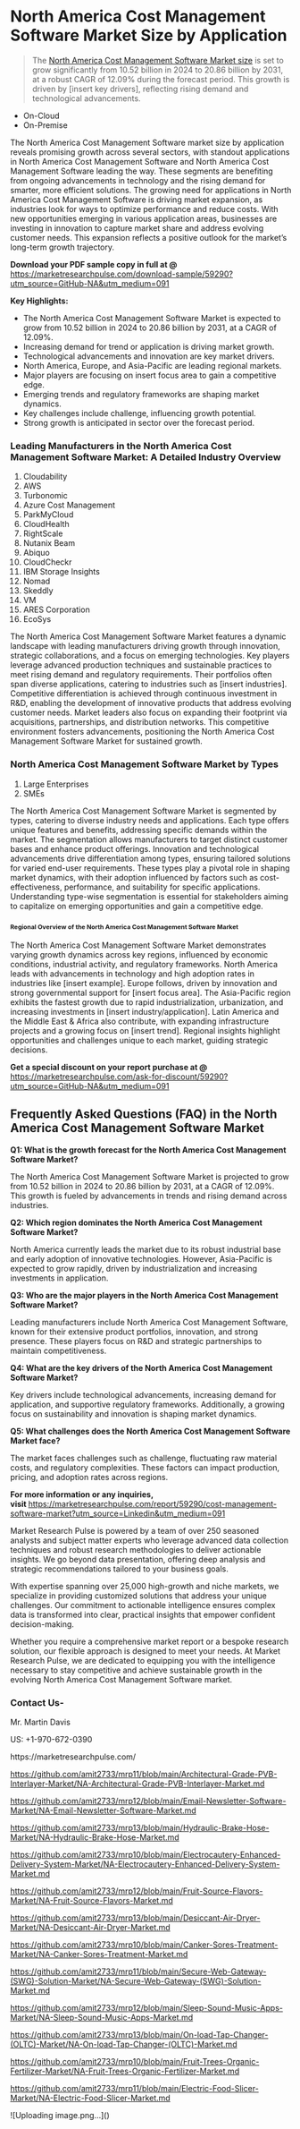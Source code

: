 <h1>North America Cost Management Software Market&nbsp;Size by Application</h1><blockquote><p>The <a href="https://marketresearchpulse.com/download-sample/59290?utm_source=GitHub-NA&amp;utm_medium=091">North America Cost Management Software Market size</a> is set to grow significantly from 10.52 billion in 2024 to 20.86 billion by 2031, at a robust CAGR of 12.09% during the forecast period. This growth is driven by [insert key drivers], reflecting rising demand and technological advancements.</p></blockquote><ul><li>On-Cloud<li> On-Premise</li></ul><p>The North America Cost Management Software market size by application reveals promising growth across several sectors, with standout applications in North America Cost Management Software and North America Cost Management Software leading the way. These segments are benefiting from ongoing advancements in technology and the rising demand for smarter, more efficient solutions. The growing need for applications in North America Cost Management Software is driving market expansion, as industries look for ways to optimize performance and reduce costs. With new opportunities emerging in various application areas, businesses are investing in innovation to capture market share and address evolving customer needs. This expansion reflects a positive outlook for the market’s long-term growth trajectory.</p><p><strong>Download your PDF sample copy in full at @ </strong><a href="https://marketresearchpulse.com/download-sample/59290?utm_source=GitHub-NA&amp;utm_medium=091">https://marketresearchpulse.com/download-sample/59290?utm_source=GitHub-NA&amp;utm_medium=091</a></p><p><strong>Key Highlights: </strong></p><ul><li>The North America Cost Management Software Market is expected to grow from 10.52 billion in 2024 to 20.86 billion by 2031, at a CAGR of 12.09%.</li><li>Increasing demand for trend or application is driving market growth.</li><li>Technological advancements and innovation are key market drivers.</li><li>North America, Europe, and Asia-Pacific are leading regional markets.</li><li>Major players are focusing on insert focus area to gain a competitive edge.</li><li>Emerging trends and regulatory frameworks are shaping market dynamics.</li><li>Key challenges include challenge, influencing growth potential.</li><li>Strong growth is anticipated in sector over the forecast period.</li></ul><h3>Leading Manufacturers in the North America Cost Management Software Market: A Detailed Industry Overview</h3><ol><li>Cloudability</li><li>AWS</li><li>Turbonomic</li><li>Azure Cost Management</li><li>ParkMyCloud</li><li>CloudHealth</li><li>RightScale</li><li>Nutanix Beam</li><li>Abiquo</li><li>CloudCheckr</li><li>IBM Storage Insights</li><li>Nomad</li><li>Skeddly</li><li>VM</li><li>ARES Corporation</li><li>EcoSys</li></ol><div class="flex max-w-full flex-col flex-grow"><div class="min-h-8 text-message flex w-full flex-col items-end gap-2 whitespace-normal break-words [.text-message+&amp;]:mt-5" dir="auto" data-message-author-role="assistant" data-message-id="fd8432e4-4910-450d-b182-61b7bfb0a01f" data-message-model-slug="gpt-4o"><div class="flex w-full flex-col gap-1 empty:hidden first:pt-[3px]"><div class="markdown prose w-full break-words dark:prose-invert light"><p>The North America Cost Management Software Market features a dynamic landscape with leading manufacturers driving growth through innovation, strategic collaborations, and a focus on emerging technologies. Key players leverage advanced production techniques and sustainable practices to meet rising demand and regulatory requirements. Their portfolios often span diverse applications, catering to industries such as [insert industries]. Competitive differentiation is achieved through continuous investment in R&amp;D, enabling the development of innovative products that address evolving customer needs. Market leaders also focus on expanding their footprint via acquisitions, partnerships, and distribution networks. This competitive environment fosters advancements, positioning the North America Cost Management Software Market for sustained growth.</p></div></div></div></div><h3>North America Cost Management Software Market by Types</h3><ol><li>Large Enterprises<li> SMEs</li></ol><div class="flex max-w-full flex-col flex-grow"><div class="min-h-8 text-message flex w-full flex-col items-end gap-2 whitespace-normal break-words [.text-message+&amp;]:mt-5" dir="auto" data-message-author-role="assistant" data-message-id="084470be-0bb7-4664-bddf-5156b4f41249" data-message-model-slug="gpt-4o-mini"><div class="flex w-full flex-col gap-1 empty:hidden first:pt-[3px]"><div class="markdown prose w-full break-words dark:prose-invert light"><p>The North America Cost Management Software Market is segmented by types, catering to diverse industry needs and applications. Each type offers unique features and benefits, addressing specific demands within the market. The segmentation allows manufacturers to target distinct customer bases and enhance product offerings. Innovation and technological advancements drive differentiation among types, ensuring tailored solutions for varied end-user requirements. These types play a pivotal role in shaping market dynamics, with their adoption influenced by factors such as cost-effectiveness, performance, and suitability for specific applications. Understanding type-wise segmentation is essential for stakeholders aiming to capitalize on emerging opportunities and gain a competitive edge.</p></div></div></div></div><h3><span style="font-size: 11px;">Regional Overview of the North America Cost Management Software Market</span></h3><div class="flex max-w-full flex-col flex-grow"><div class="min-h-8 text-message flex w-full flex-col items-end gap-2 whitespace-normal break-words [.text-message+&amp;]:mt-5" dir="auto" data-message-author-role="assistant" data-message-id="e9038762-ce64-4e30-91c9-9bd413514231" data-message-model-slug="gpt-4o-mini"><div class="flex w-full flex-col gap-1 empty:hidden first:pt-[3px]"><div class="markdown prose w-full break-words dark:prose-invert light"><p>The North America Cost Management Software Market demonstrates varying growth dynamics across key regions, influenced by economic conditions, industrial activity, and regulatory frameworks. North America leads with advancements in technology and high adoption rates in industries like [insert example]. Europe follows, driven by innovation and strong governmental support for [insert focus area]. The Asia-Pacific region exhibits the fastest growth due to rapid industrialization, urbanization, and increasing investments in [insert industry/application]. Latin America and the Middle East &amp; Africa also contribute, with expanding infrastructure projects and a growing focus on [insert trend]. Regional insights highlight opportunities and challenges unique to each market, guiding strategic decisions.</p></div></div></div></div><p><strong>Get a special discount on your report purchase at @ </strong><a href="https://marketresearchpulse.com/ask-for-discount/59290?utm_source=GitHub-NA&amp;utm_medium=091">https://marketresearchpulse.com/ask-for-discount/59290?utm_source=GitHub-NA&amp;utm_medium=091</a></p><h2>Frequently Asked Questions (FAQ) in the North America Cost Management Software Market</h2><p><strong>Q1: What is the growth forecast for the North America Cost Management Software Market?</strong></p><p>The North America Cost Management Software Market is projected to grow from 10.52 billion in 2024 to 20.86 billion by 2031, at a CAGR of 12.09%. This growth is fueled by advancements in trends and rising demand across industries.</p><p><strong>Q2: Which region dominates the North America Cost Management Software Market?</strong></p><p>North America currently leads the market due to its robust industrial base and early adoption of innovative technologies. However, Asia-Pacific is expected to grow rapidly, driven by industrialization and increasing investments in application.</p><p><strong>Q3: Who are the major players in the North America Cost Management Software Market?</strong></p><p>Leading manufacturers include North America Cost Management Software, known for their extensive product portfolios, innovation, and strong presence. These players focus on R&amp;D and strategic partnerships to maintain competitiveness.</p><p><strong>Q4: What are the key drivers of the North America Cost Management Software Market?</strong></p><p>Key drivers include technological advancements, increasing demand for application, and supportive regulatory frameworks. Additionally, a growing focus on sustainability and innovation is shaping market dynamics.</p><p><strong>Q5: What challenges does the North America Cost Management Software Market face?</strong></p><p>The market faces challenges such as challenge, fluctuating raw material costs, and regulatory complexities. These factors can impact production, pricing, and adoption rates across regions.</p><p><strong>For more information or any inquiries, visit&nbsp;</strong><a href="https://marketresearchpulse.com/report/59290/cost-management-software-market?utm_source=Linkedin&utm_medium=091">https://marketresearchpulse.com/report/59290/cost-management-software-market?utm_source=Linkedin&utm_medium=091</a></p><p>Market Research Pulse is powered by a team of over 250 seasoned analysts and subject matter experts who leverage advanced data collection techniques and robust research methodologies to deliver actionable insights. We go beyond data presentation, offering deep analysis and strategic recommendations tailored to your business goals.</p><p>With expertise spanning over 25,000 high-growth and niche markets, we specialize in providing customized solutions that address your unique challenges. Our commitment to actionable intelligence ensures complex data is transformed into clear, practical insights that empower confident decision-making.</p><p>Whether you require a comprehensive market report or a bespoke research solution, our flexible approach is designed to meet your needs. At Market Research Pulse, we are dedicated to equipping you with the intelligence necessary to stay competitive and achieve sustainable growth in the evolving North America Cost Management Software market.</p><h3><strong>Contact Us-</strong></h3><p>Mr. Martin Davis</p><p>US: +1-970-672-0390</p><p>https://marketresearchpulse.com/</p><p><a href="https://github.com/amit2733/mrp11/blob/main/Architectural-Grade-PVB-Interlayer-Market/NA-Architectural-Grade-PVB-Interlayer-Market.md">https://github.com/amit2733/mrp11/blob/main/Architectural-Grade-PVB-Interlayer-Market/NA-Architectural-Grade-PVB-Interlayer-Market.md</a></p><p><a href="https://github.com/amit2733/mrp12/blob/main/Email-Newsletter-Software-Market/NA-Email-Newsletter-Software-Market.md">https://github.com/amit2733/mrp12/blob/main/Email-Newsletter-Software-Market/NA-Email-Newsletter-Software-Market.md</a></p><p><a href="https://github.com/amit2733/mrp13/blob/main/Hydraulic-Brake-Hose-Market/NA-Hydraulic-Brake-Hose-Market.md">https://github.com/amit2733/mrp13/blob/main/Hydraulic-Brake-Hose-Market/NA-Hydraulic-Brake-Hose-Market.md</a></p><p><a href="https://github.com/amit2733/mrp10/blob/main/Electrocautery-Enhanced-Delivery-System-Market/NA-Electrocautery-Enhanced-Delivery-System-Market.md">https://github.com/amit2733/mrp10/blob/main/Electrocautery-Enhanced-Delivery-System-Market/NA-Electrocautery-Enhanced-Delivery-System-Market.md</a></p><p><a href="https://github.com/amit2733/mrp12/blob/main/Fruit-Source-Flavors-Market/NA-Fruit-Source-Flavors-Market.md">https://github.com/amit2733/mrp12/blob/main/Fruit-Source-Flavors-Market/NA-Fruit-Source-Flavors-Market.md</a></p><p><a href="https://github.com/amit2733/mrp13/blob/main/Desiccant-Air-Dryer-Market/NA-Desiccant-Air-Dryer-Market.md">https://github.com/amit2733/mrp13/blob/main/Desiccant-Air-Dryer-Market/NA-Desiccant-Air-Dryer-Market.md</a></p><p><a href="https://github.com/amit2733/mrp10/blob/main/Canker-Sores-Treatment-Market/NA-Canker-Sores-Treatment-Market.md">https://github.com/amit2733/mrp10/blob/main/Canker-Sores-Treatment-Market/NA-Canker-Sores-Treatment-Market.md</a></p><p><a href="https://github.com/amit2733/mrp11/blob/main/Secure-Web-Gateway-(SWG)-Solution-Market/NA-Secure-Web-Gateway-(SWG)-Solution-Market.md">https://github.com/amit2733/mrp11/blob/main/Secure-Web-Gateway-(SWG)-Solution-Market/NA-Secure-Web-Gateway-(SWG)-Solution-Market.md</a></p><p><a href="https://github.com/amit2733/mrp12/blob/main/Sleep-Sound-Music-Apps-Market/NA-Sleep-Sound-Music-Apps-Market.md">https://github.com/amit2733/mrp12/blob/main/Sleep-Sound-Music-Apps-Market/NA-Sleep-Sound-Music-Apps-Market.md</a></p><p><a href="https://github.com/amit2733/mrp13/blob/main/On-load-Tap-Changer-(OLTC)-Market/NA-On-load-Tap-Changer-(OLTC)-Market.md">https://github.com/amit2733/mrp13/blob/main/On-load-Tap-Changer-(OLTC)-Market/NA-On-load-Tap-Changer-(OLTC)-Market.md</a></p><p><a href="https://github.com/amit2733/mrp10/blob/main/Fruit-Trees-Organic-Fertilizer-Market/NA-Fruit-Trees-Organic-Fertilizer-Market.md">https://github.com/amit2733/mrp10/blob/main/Fruit-Trees-Organic-Fertilizer-Market/NA-Fruit-Trees-Organic-Fertilizer-Market.md</a></p><p><a href="https://github.com/amit2733/mrp11/blob/main/Electric-Food-Slicer-Market/NA-Electric-Food-Slicer-Market.md">https://github.com/amit2733/mrp11/blob/main/Electric-Food-Slicer-Market/NA-Electric-Food-Slicer-Market.md</a></p>
![Uploading image.png…]()
